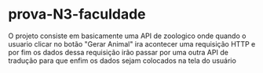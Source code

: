 # prova-N3-faculdade

O projeto consiste em basicamente uma API de zoologico onde quando o usuario clicar no botão "Gerar Animal" ira acontecer uma
requisição HTTP e por fim os dados dessa requisição irão passar por uma outra API de tradução para que enfim os dados sejam 
colocados na tela do usuário
